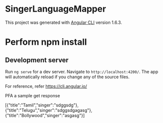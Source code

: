 # SingerLanguageMapper 

This project was generated with [Angular CLI](https://github.com/angular/angular-cli) version 1.6.3.

# Perform npm install

## Development server

Run `ng serve` for a dev server. Navigate to `http://localhost:4200/`. The app will automatically reload if you change any of the source files.

For reference, refer https://cli.angular.io/

PFA  a sample get response

[{"title":"Tamil","singer":"sdggsdg"},{"title":"Telugu","singer":"sdggsdgagasg"},{"title":"Bollywood","singer":"asgasg"}]